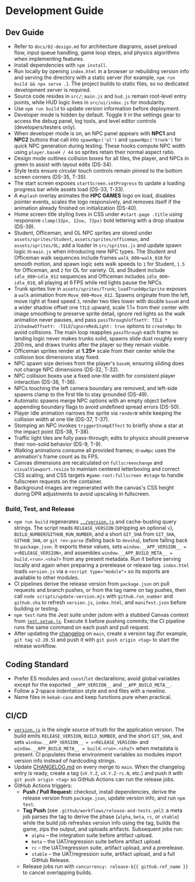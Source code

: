 # Development Guide

## Dev Guide
 - Refer to `docs/02-design.md` for architecture diagrams, asset preload flow, input queue handling, game loop steps, and physics algorithms when implementing features.
 - Install dependencies with `npm install`.
 - Run locally by opening `index.html` in a browser or rebuilding version info and serving the directory with a static server (for example, `npm run build && npx serve .`). The project builds to static files, so no dedicated development server is required.
- Source code resides in `src/`; `main.js` and `hud.js` remain root-level entry points, while HUD logic lives in `src/ui/index.js` for modularity.
- Use `npm run build` to update version information before deployment.
- Developer mode is hidden by default. Toggle it in the settings gear to access the debug panel, log tools, and level editor controls (developers/testers only).
- When developer mode is on, an NPC panel appears with **NPC1** and **NPC2** buttons that call into `spawnNpc('ol')` and `spawnNpc('trunk')` for quick NPC generation during testing. These hooks compute NPC width using `player.baseH / 44` so sprites retain their normal aspect ratio.
- Design mode outlines collision boxes for all tiles, the player, and NPCs in green to assist with layout edits (DS-34).
- Style tests ensure circular touch controls remain pinned to the bottom screen corners (DS-35, T-35).
- The start screen exposes `startScreen.setProgress` to update a loading progress bar while assets load (DS-33, T-33).
- A `#splash` overlay animates the **HPC GAMES** logo on load, disables pointer events, scales the logo responsively, and removes itself if the animation already finished on initialization (DS-40).
- Home screen title styling lives in CSS under `#start-page .title` using responsive `clamp(32px, 12vw, 72px)` bold lettering with a drop shadow (DS-39).
- Student, Officeman, and OL NPC sprites are stored under `assets/sprites/Student`, `assets/sprites/officeman`, and `assets/sprites/OL`; add a loader in `src/sprites.js` and update spawn logic in `main.js` when introducing new NPC types. The Student and Officeman walk sequences include frames `walk_000`–`walk_010` for smooth motion, and spawn logic sets walk speeds to `1` for Student, `1.5` for Officeman, and `2` for OL for variety. OL and Student include `idle_000`–`idle_012` sequences and Officeman includes `idle_000`–`idle_018`, all playing at 6 FPS while red lights pause the NPCs.
 - Trunk sprites live in `assets/sprites/Trunk`; `loadTrunkNpcSprite` exposes a `walk` animation from `Move_000`–`Move_012`. Spawns originate from the left, move right at fixed speed `3`, render two tiles lower with double `baseH` and a wider shadow offset one `TILE` upward, scale 1.1× from their center with image smoothing to preserve sprite detail, ignore red lights so the walk animation never pauses, and pass `passThrough`/`offsetY: TILE * 2`/`shadowOffsetY: -TILE`/`ignoreRedLight: true` options to `createNpc` to avoid collisions. The main loop reapplies `passThrough` each frame so landing logic never makes trunks solid, spawns slide dust roughly every 200 ms, and draws trunks after the player so they remain visible.
- Officeman sprites render at **1.25×** scale from their center while the collision box dimensions stay fixed.
- NPC spawn size derives from the player's `baseH`, ensuring sliding does not change NPC dimensions (DS-32, T-32).
- NPC collision boxes use a fixed one-tile width for consistent player interaction (DS-36, T-36).
- NPCs touching the left camera boundary are removed, and left-side spawns clamp to the first tile to stay grounded (DS-49).
- Automatic spawns merge NPC options with an empty object before appending boundary flags to avoid undefined spread errors (DS-50).
- Player idle animation narrows the sprite via `renderW` while keeping the collision width at one tile (DS-37, T-37).
- Stomping an NPC invokes `triggerStompEffect` to briefly show a star at the impact point (DS-38, T-38).
- Traffic light tiles are fully pass-through; edits to physics should preserve their non-solid behavior (DS-9, T-9).
- Walking animations consume all provided frames; `drawNpc` uses the animation's frame count as its FPS.
- Canvas dimensions are recalculated on `fullscreenchange` and `visualViewport.resize` to maintain centered letterboxing and correct CSS scaling, and CSS targets `#game-root:fullscreen #stage` to handle fullscreen requests on the container.
- Background images are regenerated with the canvas's CSS height during DPR adjustments to avoid upscaling in fullscreen.

### Build, Test, and Release

- `npm run build` regenerates [`../version.js`](../version.js) and cache-busting query strings. The script reads `RELEASE_VERSION` (stripping an optional `v`), `BUILD_NUMBER`/`GITHUB_RUN_NUMBER`, and a short `GIT_SHA` from `GIT_SHA`, `GITHUB_SHA`, or `git rev-parse` (falling back to `devsha`), before falling back to `package.json`. It exports these values, sets `window.__APP_VERSION__ = v<RELEASE_VERSION>`, and assembles `window.__APP_BUILD_META__ = build.<run>.<sha7>` from any present metadata. Run it before serving locally and again when preparing a prerelease or release tag. `index.html` loads `version.js` via a `<script type="module">` so its exports are available to other modules.
- CI pipelines derive the release version from `package.json` on pull requests and branch pushes, or from the tag name on tag pushes, then call `node scripts/update-version.mjs` with `github.run_number` and `github.sha` to refresh `version.js`, `index.html`, and `manifest.json` before building or testing.
- `npm test` runs the Jest suite under jsdom with a stubbed Canvas context from [`jest.setup.js`](../jest.setup.js). Execute it before pushing commits; the CI pipeline runs the same command on each push and pull request.
- After updating the [changelog](CHANGELOG.md) on `main`, create a version tag (for example, `git tag v2.20.5`) and push it with `git push origin <tag>` to start the release workflow.

## Coding Standard
- Prefer ES modules and `const`/`let` declarations; avoid global variables except for the exported `__APP_VERSION__` and `__APP_BUILD_META__`.
- Follow a 2‑space indentation style and end files with a newline.
- Name files in `kebab-case` and keep functions pure when practical.

## CI/CD
- [`version.js`](../version.js) is the single source of truth for the application version. The build emits `RELEASE_VERSION`, `BUILD_NUMBER`, and the short `GIT_SHA`, and sets `window.__APP_VERSION__ = v<RELEASE_VERSION>` and `window.__APP_BUILD_META__ = build.<run>.<sha7>` when metadata is present. CI populates these environment variables so modules import version info instead of hardcoding strings.
- Update [CHANGELOG.md](CHANGELOG.md) on every merge to `main`. When the changelog entry is ready, create a tag (`vX.Y.Z`, `vX.Y.Z-rc.N`, etc.) and push it with `git push origin <tag>` so GitHub Actions can run the release jobs.
- GitHub Actions triggers:
  - **Push / Pull Request:** checkout, install dependencies, derive the release version from `package.json`, update version info, and run `npm test`.
  - **Tag Push** (see `.github/workflows/release-and-tests.yml`): a meta job parses the tag to derive the phase (`alpha`, `beta`, `rc`, or `stable`) while the build job refreshes version info using the tag, builds the game, zips the output, and uploads artifacts. Subsequent jobs run:
    - `alpha` – the integration suite before artifact upload.
    - `beta` – the UAT/regression suite before artifact upload.
    - `rc` – the UAT/regression suite, artifact upload, and a prerelease.
    - `stable` – the UAT/regression suite, artifact upload, and a full GitHub Release.
  - Release jobs run with `concurrency: release-${{ github.ref_name }}` to cancel overlapping builds.
